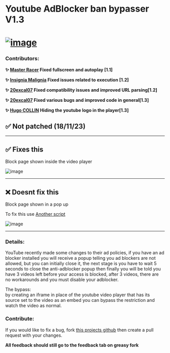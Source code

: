 # Youtube AdBlocker ban bypasser V1.3

# [![image](https://i.ibb.co/Vj1fZbF/vector60-6330-01.png)](https://github.com/0belous/Youtube-AdBlock-ban-Bypass/raw/main/main.user.js)

### Contributors:
 **✨ [Master Racer](https://greasyfork.org/en/users/1200679-master-racer) Fixed fullscreen and autoplay [1.1]**

 **✨ [Insignia Malignia](https://greasyfork.org/en/users/1207803-insignia-malignia) Fixed issues related to execution [1.2]**

 **✨ [20excal07](https://greasyfork.org/en/users/1205651-20excal07) Fixed compatibility issues and improved URL parsing[1.2]**

 **✨ [20excal07](https://greasyfork.org/en/users/1205651-20excal07) Fixed various bugs and improved code in general[1.3]**

 **✨ [Hugo COLLIN](https://github.com/Hugo-COLLIN) Hiding the youtube logo in the player[1.3]**

## ✅ Not patched (18/11/23)

<hr>

## ✅ Fixes this

Block page shown inside the video player

![image](https://i.ibb.co/LnSTPyq/Screenshot2023-10-15232226.png)
<hr>

## ❌ Doesnt fix this

Block page shown in a pop up

To fix this use [Another script](https://greasyfork.org/en/scripts/477390-remove-youtube-adblock-warnings)

![image](https://i.ibb.co/J3vZJnV/tgiol3rpl7tb1.webp)
<hr>

### Details:

YouTube recently made some changes to their ad policies, if you have an ad blocker installed you will receive a popup telling you ad blockers are not allowed, but you can initially close it, the next stage is you have to wait 5 seconds to close the anti-adblocker popup then finally you will be told you have 3 videos left before your access is blocked, after 3 videos, there are no workarounds and you must disable your adblocker.

The bypass:<br>
by creating an iframe in place of the youtube video player that has its source set to the video as an embed you can bypass the restriction and watch the video as normal.

### Contribute:

If you would like to fix a bug, fork [this projects github](https://github.com/0belous/Youtube-AdBlock-ban-Bypass) then create a pull request with your changes. 

**All feedback should still go to the feedback tab on greasy fork**